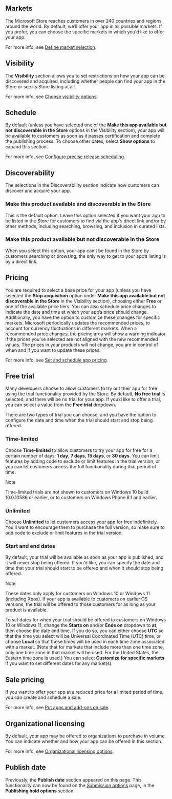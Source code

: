 ## Markets

The Microsoft Store reaches customers in over 240 countries and regions around the world. By default, we’ll offer your app in all possible markets. If you prefer, you can choose the specific markets in which you'd like to offer your app.

For more info, see [Define market selection](../../../apps/publish/publish-your-app/market-selection.md).

## Visibility

The **Visibility** section allows you to set restrictions on how your app can be discovered and acquired, including whether people can find your app in the Store or see its Store listing at all.

For more info, see [Choose visibility options](../../../apps/publish/publish-your-app/visibility-options.md).

## Schedule

By default (unless you have selected one of the **Make this app available but not discoverable in the Store** options in the Visibility section), your app will be available to customers as soon as it passes certification and complete the publishing process. To choose other dates, select **Show options** to expand this section.

For more info, see [Configure precise release scheduling](../../../apps/publish/publish-your-app/release-schedule.md).

## Discoverability

The selections in the Discoverability section indicate how customers can discover and acquire your app.

### Make this product available and discoverable in the Store

This is the default option. Leave this option selected if you want your app to be listed in the Store for customers to find via the app's direct link and/or by other methods, including searching, browsing, and inclusion in curated lists.

### Make this product available but not discoverable in the Store

When you select this option, your app can’t be found in the Store by customers searching or browsing; the only way to get to your app’s listing is by a direct link.

## Pricing

You are required to select a base price for your app (unless you have selected the **Stop acquisition** option under **Make this app available but not discoverable in the Store** in the Visibility section), choosing either **Free** or one of the available price tiers. You can also schedule price changes to indicate the date and time at which your app’s price should change. Additionally, you have the option to customize these changes for specific markets. Microsoft periodically updates the recommended prices, to account for currency fluctuations in different markets. When a recommended price changes, the pricing area will show a warning indicator if the prices you’ve selected are not aligned with the new recommended values. The prices in your products will not change, you are in control of when and if you want to update these prices.

For more info, see [Set and schedule app pricing](../../../apps/publish/publish-your-app/schedule-pricing-changes.md).

## Free trial

Many developers choose to allow customers to try out their app for free using the trial functionality provided by the Store. By default, **No free trial** is selected, and there will be no trial for your app. If you’d like to offer a trial, you can select a value from the **Free trial** dropdown.

There are two types of trial you can choose, and you have the option to configure the date and time when the trial should start and stop being offered.

### Time-limited

Choose **Time-limited** to allow customers to try your app for free for a certain number of days: **1 day**, **7 days**, **15 days**, or **30 days**. You can limit features by adding code to exclude or limit features in the trial version, or you can let customers access the full functionality during that period of time.

> [!NOTE]
> Time-limited trials are not shown to customers on Windows 10 build 10.0.10586 or earlier, or to customers on Windows Phone 8.1 and earlier.

### Unlimited

Choose **Unlimited** to let customers access your app for free indefinitely. You'll want to encourage them to purchase the full version, so make sure to add code to exclude or limit features in the trial version.

### Start and end dates

By default, your trial will be available as soon as your app is published, and it will never stop being offered. If you’d like, you can specify the date and time that your trial should start to be offered and when it should stop being offered.

>[!NOTE]
> These dates only apply for customers on Windows 10 or Windows 11 (including Xbox). If your app is available to customers on earlier OS versions, the trial will be offered to those customers for as long as your product is available.

To set dates for when your trial should be offered to customers on Windows 10 or Windows 11, change the **Starts on** and/or **Ends on** dropdown to **at**, then choose the date and time. If you do so, you can either choose **UTC** so that the time you select will be Universal Coordinated Time (UTC) time, or choose **Local** so that these times will be used in each time zone associated with a market. (Note that for markets that include more than one time zone, only one time zone in that market will be used. For the United States, the Eastern time zone is used.) You can select **Customize for specific markets** if you want to set different dates for any market(s).

## Sale pricing

If you want to offer your app at a reduced price for a limited period of time, you can create and schedule a sale.

For more info, see [Put apps and add-ons on sale](/uwp/publish/put-apps-and-add-ons-on-sale).

## Organizational licensing

By default, your app may be offered to organizations to purchase in volume. You can indicate whether and how your app can be offered in this section.

For more info, see [Organizational licensing options](/uwp/publish/organizational-licensing).

## Publish date

Previously, the **Publish date** section appeared on this page. This functionality can now be found on the [Submission options](../../../apps/publish/publish-your-app/create-app-submission.md) page, in the **Publishing hold options** section.

